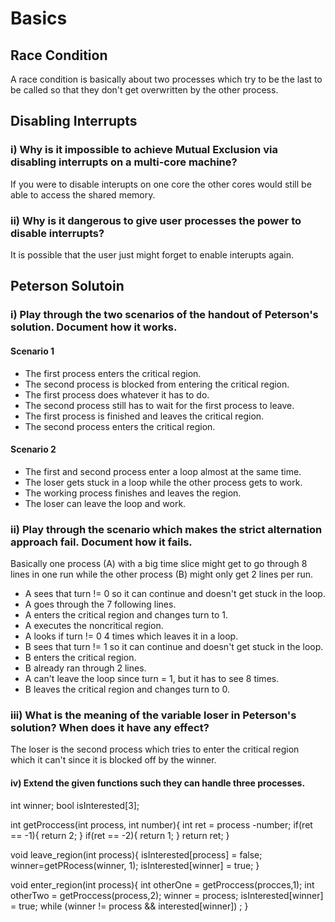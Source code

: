 # Basics

## Race Condition
A race condition is basically about two processes which try to be the last to be called so that they don't get overwritten by the other process.

## Disabling Interrupts
### i) Why is it impossible to achieve Mutual Exclusion via disabling interrupts on a multi-core machine?
If you were to disable interupts on one core the other cores would still be able to access the shared memory.
### ii) Why is it dangerous to give user processes the power to disable interrupts?
It is possible that the user just might forget to enable interupts again.

## Peterson Solutoin
### i) Play through the two scenarios of the handout of Peterson's solution. Document how it works.
#### Scenario 1
+ The first process enters the critical region.
+ The second process is blocked from entering the critical region.
+ The first process does whatever it has to do.
+ The second process still has to wait for the first process to leave.
+ The first process is finished and leaves the critical region.
+ The second process enters the critical region.
#### Scenario 2
+ The first and second process enter a loop almost at the same time.
+ The loser gets stuck in a loop while the other process gets to work.
+ The working process finishes and leaves the region.
+ The loser can leave the loop and work.

### ii) Play through the scenario which makes the strict alternation approach fail. Document how it fails.
Basically one process (A) with a big time slice might get to go through 8 lines in one run while the other process (B) might only get 2 lines per run.
+ A sees that turn != 0 so it can continue and doesn't get stuck in the loop.
+ A goes through the 7 following lines.
+ A enters the critical region and changes turn to 1.
+ A executes the noncritical region.
+ A looks if turn != 0 4 times which leaves it in a loop.
+ B sees that turn != 1 so it can continue and doesn't get stuck in the loop.
+ B enters the critical region.
+ B already ran through 2 lines.
+ A can't leave the loop since turn = 1, but it has to see 8 times.
+ B leaves the critical region and changes turn to 0.

### iii) What is the meaning of the variable loser in Peterson's solution? When does it have any effect?
The loser is the second process which tries to enter the critical region which it can't since it is blocked off by the winner.

#### iv) Extend the given functions such they can handle three processes.
int winner;
bool isInterested[3];
 
int getProccess(int process, int number){
  int ret = process -number;
  if(ret == -1){
    return 2;
  }
  if(ret == -2){
    return 1;
  }
  return ret;
} 

void leave_region(int process){
  isInterested[process] = false;
  winner=getPRocess(winner, 1);
  isInterested[winner] = true;
}

void enter_region(int process){
  int otherOne = getProccess(procces,1);
  int otherTwo = getProccess(process,2);
  winner = process;
  isInterested[winner] = true;
  while (winner != process && interested[winner]) ;
}
